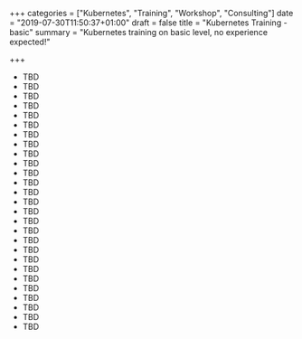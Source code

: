 +++
categories = ["Kubernetes", "Training", "Workshop", "Consulting"]
date = "2019-07-30T11:50:37+01:00"
draft = false
title = "Kubernetes Training - basic"
summary = "Kubernetes training on basic level, no experience expected!"

+++

- TBD
- TBD
- TBD
- TBD
- TBD
- TBD
- TBD
- TBD
- TBD
- TBD
- TBD
- TBD
- TBD
- TBD
- TBD
- TBD
- TBD
- TBD
- TBD
- TBD
- TBD
- TBD
- TBD
- TBD
- TBD
- TBD
- TBD
